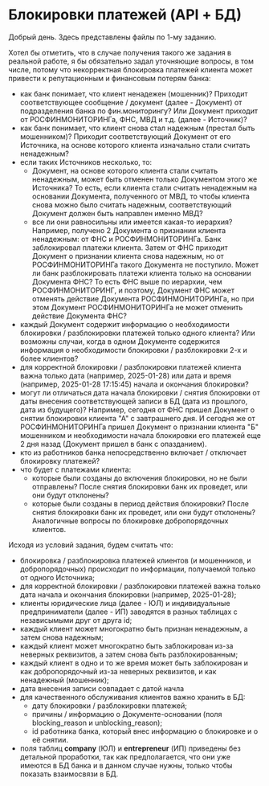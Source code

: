 # Блокировки платежей (API + БД)

Добрый день. Здесь представлены файлы по 1-му заданию.

Хотел бы отметить, что в случае получения такого же задания в реальной работе, я бы обязательно задал уточняющие вопросы, в том числе, потому что некорректная блокировка платежей клиента может привести к репутационным и финансовым потерям банка:
- как банк понимает, что клиент ненадежен (мошенник)? Приходит соответствующее сообщение / документ (далее - Документ) от подразделения банка по фин.мониторингу? Или Документ приходит от РОСФИНМОНИТОРИНГа, ФНС, МВД и т.д. (далее - Источник)?
- как банк понимает, что клиент снова стал надежным (престал быть мошенником)? Приходит соответствующий Документ от его Источника, на основе которого клиента изначально стали считать ненадежным?
- если таких Источников несколько, то:
    - Документ, на основе которого клиента стали считать ненадежным, может быть отменен только Документом этого же Источника? То есть, если клиента стали считать ненадежным на основании Документа, полученного от МВД, то чтобы клиента снова можно было считать надежным, соответствующий Документ должен быть направлен именно МВД? 
    - все ли они равносильны или имеется какая-то иерархия? Например, получено 2 Документа о признании клиента ненадежным: от ФНС и РОСФИНМОНИТОРИНГа. Банк заблокировал платежи клиента. Затем от ФНС приходит Документ о признании клиента снова надежным, но от РОСФИНМОНИТОРИНГа такого Документа не поступило. Может ли банк разблокировать платежи клиента только на основании Документа ФНС? То есть ФНС выше по иерархии, чем РОСФИНМОНИТОРИНГ, и поэтому, Документ ФНС может отменять действие Документа РОСФИНМОНИТОРИНГа, но при этом Документ РОСФИНМОНИТОРИНГа не может отменить действие Документа ФНС?
- каждый Документ содержит информацию о необходимости блокировки / разблокировки платежей только одного клиента? Или возможны случаи, когда в одном Документе содержится информация о необходимости блокировки / разблокировки 2-х и более клиентов?
- для корректной блокировки / разблокировки платежей клиента важна только дата (например, 2025-01-28) или дата и время (например, 2025-01-28 17:15:45) начала и окончания блокировки?
- могут ли отличаться дата начала блокировки / снятия блокировки от даты внесения соответствующей записи в БД (дата из прошлого, дата из будущего)? Например, сегодня от ФНС пришел Документ о снятии блокировки клиента "А" с завтрашнего дня. И сегодня же от РОСФИНМОНИТОРИНГа пришел Документ о признании клиента "Б" мошенником и необходимости начала блокировки его платежей еще 2 дня назад (Документ пришел в банк с опазданием).  
- кто из работников банка непосредственно включает / отключает блокировку платежей?
- что будет с платежами клиента:
    - которые были созданы до включения блокировки, но не были отправлены? После снятия блокировки банк их проведет, или они будут отклонены?
    - которые были созданы в период действия блокировки? После снятия блокировки банк их проведет, или они будут отклонены?
Аналогичные вопросы по блокировке добропорядочных клиентов.

Исходя из условий задания, будем считать что:
- блокировка / разблокировка платежей клиентов (и мошенников, и добропорядочных) происходит по информации, получаемой только от одного Источника;
- для корректной блокировки / разблокировки платежей важна только дата начала и окончания блокировки (например, 2025-01-28);
- клиенты юридические лица (далее - ЮЛ) и индивидуальные предприниматели (далее - ИП) заводятся в разных таблицах с независымыми друг от друга id;
- каждый клиент может многократно быть признан ненадежным, а затем снова надежным;
- каждый клиент может многократно быть заблокирован из-за неверных реквизитов, а затем снова быть разблокированным;
- каждый клиент в одно и то же время может быть заблокирован и как добропорядочный из-за неверных реквизитов, и как ненадежный (мошенник);
- дата внесения записи совпадает с датой начла
- для качественного обслуживания клиентов важно хранить в БД:
    - дату блокировки / разблокировки платежей;
    - причины / информацию о Документе-основании (поля blocking_reason и unblocking_reason);
    - id работника банка, который внес информацию о блокировке и о её снятии.
- поля таблиц **company** (ЮЛ) и **entrepreneur** (ИП) приведены без детальной проработки, так как предполагается, что они уже имеются в БД банка и в данном случае нужны, только чтобы показать взаимосвязи в БД.
